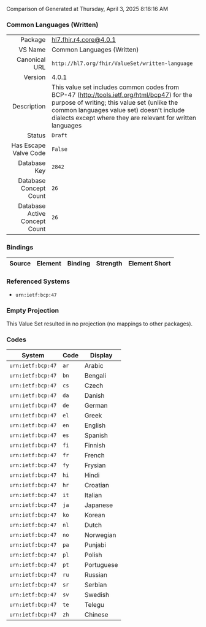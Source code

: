 Comparison of 
Generated at Thursday, April 3, 2025 8:18:16 AM

### Common Languages (Written)

|      |     |
| ---: | --- |
| Package | hl7.fhir.r4.core@4.0.1 |
| VS Name | Common Languages (Written) |
| Canonical URL | `http://hl7.org/fhir/ValueSet/written-language` |
| Version | 4.0.1 |
| Description | This value set includes common codes from BCP-47 (http://tools.ietf.org/html/bcp47) for the purpose of writing; this value set (unlike the common languages value set) doesn't include dialects except where they are relevant for written languages |
| Status | `Draft` |
| Has Escape Valve Code | `False` |
| Database Key | `2842` |
| Database Concept Count | `26` |
| Database Active Concept Count | `26` |
### Bindings

| Source | Element | Binding | Strength | Element Short |
| ------ | ------- | ------- | -------- | ------------- |

### Referenced Systems

* `urn:ietf:bcp:47`
### Empty Projection

This Value Set resulted in no projection (no mappings to other packages).

### Codes

| System | Code | Display |
| ------ | ---- | ------- |
| `urn:ietf:bcp:47` | `ar` | Arabic |
| `urn:ietf:bcp:47` | `bn` | Bengali |
| `urn:ietf:bcp:47` | `cs` | Czech |
| `urn:ietf:bcp:47` | `da` | Danish |
| `urn:ietf:bcp:47` | `de` | German |
| `urn:ietf:bcp:47` | `el` | Greek |
| `urn:ietf:bcp:47` | `en` | English |
| `urn:ietf:bcp:47` | `es` | Spanish |
| `urn:ietf:bcp:47` | `fi` | Finnish |
| `urn:ietf:bcp:47` | `fr` | French |
| `urn:ietf:bcp:47` | `fy` | Frysian |
| `urn:ietf:bcp:47` | `hi` | Hindi |
| `urn:ietf:bcp:47` | `hr` | Croatian |
| `urn:ietf:bcp:47` | `it` | Italian |
| `urn:ietf:bcp:47` | `ja` | Japanese |
| `urn:ietf:bcp:47` | `ko` | Korean |
| `urn:ietf:bcp:47` | `nl` | Dutch |
| `urn:ietf:bcp:47` | `no` | Norwegian |
| `urn:ietf:bcp:47` | `pa` | Punjabi |
| `urn:ietf:bcp:47` | `pl` | Polish |
| `urn:ietf:bcp:47` | `pt` | Portuguese |
| `urn:ietf:bcp:47` | `ru` | Russian |
| `urn:ietf:bcp:47` | `sr` | Serbian |
| `urn:ietf:bcp:47` | `sv` | Swedish |
| `urn:ietf:bcp:47` | `te` | Telegu |
| `urn:ietf:bcp:47` | `zh` | Chinese |

